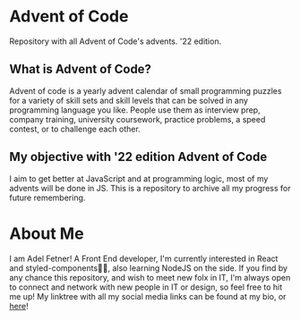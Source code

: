 # Advent of Code
Repository with all Advent of Code's advents. '22 edition.

## What is Advent of Code?

Advent of code is a yearly advent calendar of small programming puzzles for a variety of skill sets and skill levels that can be solved in any programming language you like. People use them as interview prep, company training, university coursework, practice problems, a speed contest, or to challenge each other.

## My objective with '22 edition Advent of Code

I aim to get better at JavaScript and at programming logic, most of my advents will be done in JS. This is a repository to archive all my progress for future remembering.

# About Me

I am Adel Fetner! A Front End developer, I'm currently interested in React and styled-components💅🏼, also learning NodeJS on the side. 
If you find by any chance this repository, and wish to meet new folx in IT, I'm always open to connect and network with new people in IT or design, so feel free to hit me up! My linktree with all my social media links can be found at my bio, or [here](https://linktr.ee/AdelFetner)!
